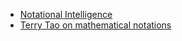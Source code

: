 - [Notational Intelligence](https://thesephist.com/posts/notation/)
- [Terry Tao on mathematical notations](https://mathoverflow.net/a/366118)
